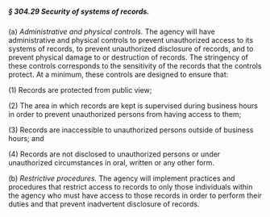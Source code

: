 ##### § 304.29 Security of systems of records. #####

(a) *Administrative and physical controls.* The agency will have administrative and physical controls to prevent unauthorized access to its systems of records, to prevent unauthorized disclosure of records, and to prevent physical damage to or destruction of records. The stringency of these controls corresponds to the sensitivity of the records that the controls protect. At a minimum, these controls are designed to ensure that:

(1) Records are protected from public view;

(2) The area in which records are kept is supervised during business hours in order to prevent unauthorized persons from having access to them;

(3) Records are inaccessible to unauthorized persons outside of business hours; and

(4) Records are not disclosed to unauthorized persons or under unauthorized circumstances in oral, written or any other form.

(b) *Restrictive procedures.* The agency will implement practices and procedures that restrict access to records to only those individuals within the agency who must have access to those records in order to perform their duties and that prevent inadvertent disclosure of records.